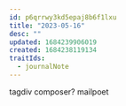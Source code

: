```yaml
---
id: p6qrrwy3kd5epaj8b6f1lxu
title: "2023-05-16"
desc: ""
updated: 1684239906019
created: 1684238119134
traitIds:
  - journalNote
---
```


tagdiv composer?
mailpoet
